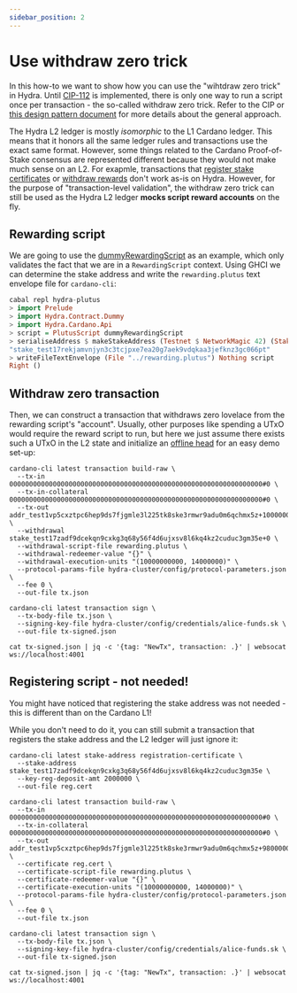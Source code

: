 ```yaml
---
sidebar_position: 2
---
```


# Use withdraw zero trick

In this how-to we want to show how you can use the "wihtdraw zero trick" in Hydra. Until [CIP-112](https://cips.cardano.org/cip/CIP-0112) is implemented, there is only one way to run a script once per transaction - the so-called withdraw zero trick. Refer to the CIP or [this design pattern document](https://github.com/Anastasia-Labs/design-patterns/blob/main/stake-validator/STAKE-VALIDATOR.md) for more details about the general approach.

The Hydra L2 ledger is mostly _isomorphic_ to the L1 Cardano ledger. This means that it honors all the same ledger rules and transactions use the exact same format. However, some things related to the Cardano Proof-of-Stake consensus are represented different because they would not make much sense on an L2. For exapmle, transactions that [register stake certificates](https://docs.cardano.org/developer-resources/transaction-tutorials/stake-transaction) or [withdraw rewards](https://docs.cardano.org/developer-resources/transaction-tutorials/withdraw-transaction) don't work as-is on Hydra. However, for the purpose of "transaction-level validation", the withdraw zero trick can still be used as the Hydra L2 ledger **mocks script reward accounts** on the fly.

## Rewarding script

We are going to use the [dummyRewardingScript](https://github.com/cardano-scaling/hydra/blob/master/hydra-plutus/src/Hydra/Contract/Dummy.hs#L42-L53) as an example, which only validates the fact that we are in a `RewardingScript` context. Using GHCI we can determine the stake address and write the `rewarding.plutus` text envelope file for `cardano-cli`:

```haskell
cabal repl hydra-plutus
> import Prelude
> import Hydra.Contract.Dummy
> import Hydra.Cardano.Api
> script = PlutusScript dummyRewardingScript
> serialiseAddress $ makeStakeAddress (Testnet $ NetworkMagic 42) (StakeCredentialByScript $ hashScript script)
"stake_test17rekjamvnjyn3c3tcjpxe7ea20g7aek9vdqkaa3jefknz3gc066pt" 
> writeFileTextEnvelope (File "../rewarding.plutus") Nothing script
Right ()
```

## Withdraw zero transaction

Then, we can construct a transaction that withdraws zero lovelace from the rewarding script's "account". Usually, other purposes like spending a UTxO would require the reward script to run, but here we just assume there exists such a UTxO in the L2 state and initialize an [offline head](../configuration#offline-mode) for an easy demo set-up:

```shell title="Withdraw zero transaction"
cardano-cli latest transaction build-raw \
  --tx-in 0000000000000000000000000000000000000000000000000000000000000000#0 \
  --tx-in-collateral 0000000000000000000000000000000000000000000000000000000000000000#0 \
  --tx-out addr_test1vp5cxztpc6hep9ds7fjgmle3l225tk8ske3rmwr9adu0m6qchmx5z+100000000 \
  --withdrawal stake_test17zadf9dcekqn9cxkg3q68y56f4d6ujxsv8l6kq4kz2cuduc3gm35e+0 \
  --withdrawal-script-file rewarding.plutus \
  --withdrawal-redeemer-value "{}" \
  --withdrawal-execution-units "(10000000000, 14000000)" \
  --protocol-params-file hydra-cluster/config/protocol-parameters.json \
  --fee 0 \
  --out-file tx.json

cardano-cli latest transaction sign \
  --tx-body-file tx.json \
  --signing-key-file hydra-cluster/config/credentials/alice-funds.sk \
  --out-file tx-signed.json

cat tx-signed.json | jq -c '{tag: "NewTx", transaction: .}' | websocat ws://localhost:4001
```

## Registering script - not needed!

You might have noticed that registering the stake address was not needed - this is different than on the Cardano L1!

While you don't need to do it, you can still submit a transaction that registers the stake address and the L2 ledger will just ignore it:

```shell title="Register stake transaction"
cardano-cli latest stake-address registration-certificate \
  --stake-address stake_test17zadf9dcekqn9cxkg3q68y56f4d6ujxsv8l6kq4kz2cuduc3gm35e \
  --key-reg-deposit-amt 2000000 \
  --out-file reg.cert

cardano-cli latest transaction build-raw \
  --tx-in 0000000000000000000000000000000000000000000000000000000000000000#0 \
  --tx-in-collateral 0000000000000000000000000000000000000000000000000000000000000000#0 \
  --tx-out addr_test1vp5cxztpc6hep9ds7fjgmle3l225tk8ske3rmwr9adu0m6qchmx5z+98000000 \
  --certificate reg.cert \
  --certificate-script-file rewarding.plutus \
  --certificate-redeemer-value "{}" \
  --certificate-execution-units "(10000000000, 14000000)" \
  --protocol-params-file hydra-cluster/config/protocol-parameters.json \
  --fee 0 \
  --out-file tx.json

cardano-cli latest transaction sign \
  --tx-body-file tx.json \
  --signing-key-file hydra-cluster/config/credentials/alice-funds.sk \
  --out-file tx-signed.json

cat tx-signed.json | jq -c '{tag: "NewTx", transaction: .}' | websocat ws://localhost:4001
```

